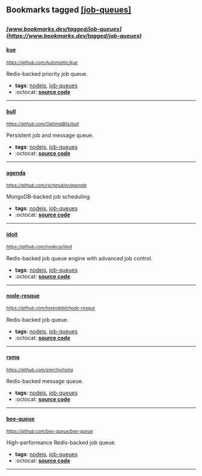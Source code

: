 ## Bookmarks tagged [[job-queues]](https://www.bookmarks.dev?q=[job-queues])

_<sup><sup>[www.bookmarks.dev/tagged/job-queues](https://www.bookmarks.dev/tagged/job-queues)</sup></sup>_
---
#### [kue](https://github.com/Automattic/kue)
_<sup>https://github.com/Automattic/kue</sup>_

Redis-backed priority job queue.
* **tags**: [nodejs](../tagged/nodejs.md), [job-queues](../tagged/job-queues.md)
* :octocat: **[source code](https://github.com/Automattic/kue)**
---
#### [bull](https://github.com/OptimalBits/bull)
_<sup>https://github.com/OptimalBits/bull</sup>_

Persistent job and message queue.
* **tags**: [nodejs](../tagged/nodejs.md), [job-queues](../tagged/job-queues.md)
* :octocat: **[source code](https://github.com/OptimalBits/bull)**
---
#### [agenda](https://github.com/rschmukler/agenda)
_<sup>https://github.com/rschmukler/agenda</sup>_

MongoDB-backed job scheduling.
* **tags**: [nodejs](../tagged/nodejs.md), [job-queues](../tagged/job-queues.md)
* :octocat: **[source code](https://github.com/rschmukler/agenda)**
---
#### [idoit](https://github.com/nodeca/idoit)
_<sup>https://github.com/nodeca/idoit</sup>_

Redis-backed job queue engine with advanced job control.
* **tags**: [nodejs](../tagged/nodejs.md), [job-queues](../tagged/job-queues.md)
* :octocat: **[source code](https://github.com/nodeca/idoit)**
---
#### [node-resque](https://github.com/taskrabbit/node-resque)
_<sup>https://github.com/taskrabbit/node-resque</sup>_

Redis-backed job queue.
* **tags**: [nodejs](../tagged/nodejs.md), [job-queues](../tagged/job-queues.md)
* :octocat: **[source code](https://github.com/taskrabbit/node-resque)**
---
#### [rsmq](https://github.com/smrchy/rsmq)
_<sup>https://github.com/smrchy/rsmq</sup>_

Redis-backed message queue.
* **tags**: [nodejs](../tagged/nodejs.md), [job-queues](../tagged/job-queues.md)
* :octocat: **[source code](https://github.com/smrchy/rsmq)**
---
#### [bee-queue](https://github.com/bee-queue/bee-queue)
_<sup>https://github.com/bee-queue/bee-queue</sup>_

High-performance Redis-backed job queue.
* **tags**: [nodejs](../tagged/nodejs.md), [job-queues](../tagged/job-queues.md)
* :octocat: **[source code](https://github.com/bee-queue/bee-queue)**
---
